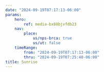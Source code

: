 ```yaml
---
date: "2024-09-19T07:17:13-06:00"
params:
    hero:
        ref: media-bx88bjvfdb23
    nav:
        place:
            us/nps-brca: true
            us/ut: false
    timeRange:
        from: "2024-09-19T07:17:13-06:00"
        thru: "2024-09-19T07:25:40-06:00"
title: Sunrise
---
```


